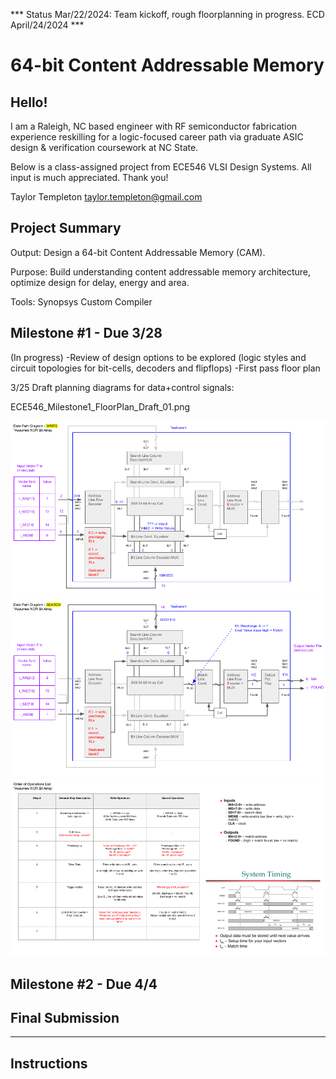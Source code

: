 *** Status Mar/22/2024: Team kickoff, rough floorplanning in progress. ECD April/24/2024 ***

# 64-bit Content Addressable Memory

## Hello!

I am a Raleigh, NC based engineer with RF semiconductor fabrication experience reskilling for a logic-focused career path via graduate ASIC design & verification coursework at NC State.

Below is a class-assigned project from ECE546 VLSI Design Systems. All input is much appreciated.  Thank you!

Taylor Templeton
taylor.templeton@gmail.com


## Project Summary

Output: Design a 64-bit Content Addressable Memory (CAM).

Purpose: Build understanding content addressable memory architecture, optimize design for delay, energy and area.

Tools: Synopsys Custom Compiler

## Milestone #1 - Due 3/28
(In progress)
-Review of design options to be explored (logic styles and circuit topologies for bit-cells, decoders and flipflops)
-First pass floor plan

3/25 Draft planning diagrams for data+control signals:


ECE546_Milestone1_FloorPlan_Draft_01.png

![](https://github.com/taylortempleton/64bit_CAM/blob/main/ECE546_Milestone1_FloorPlan_Draft_01.png)
![](https://github.com/taylortempleton/64bit_CAM/blob/main/ECE546_Milestone1_FloorPlan_Draft_02.png)
![](https://github.com/taylortempleton/64bit_CAM/blob/main/ECE546_Milestone1_FloorPlan_Draft_03.png)



## Milestone #2 - Due 4/4


## Final Submission





-----------------

## Instructions


